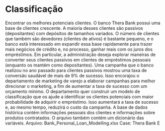 # Classificação

Encontrar os melhores potenciais clientes.
O banco Thera Bank possui uma base de clientes crescente. A maioria desses clientes são passivos (depositantes) com depósitos de tamanhos variados. O número de clientes que também são devedores (clientes de ativos) é bastante pequeno, e o banco está interessado em expandir essa base rapidamente para trazer mais negócios de crédito e, no processo, ganhar mais com os juros dos empréstimos. Em particular, a administração deseja explorar maneiras de converter seus clientes passivos em clientes de empréstimos pessoais (enquanto os mantém como depositantes). Uma campanha que o banco realizou no ano passado para clientes passivos mostrou uma taxa de conversão saudável de mais de 9% de sucesso. Isso encorajou o departamento de marketing de varejo a elaborar campanhas para melhor direcionar o marketing, a fim de aumentar a taxa de sucesso com um orçamento mínimo. O departamento quer construir um modelo de classificação que os ajude a identificar os clientes potenciais com maior probabilidade de adquirir o empréstimo. Isso aumentará a taxa de sucesso e, ao mesmo tempo, reduzirá o custo da campanha. A base de dados histórica contém informações pessoais dos clientes e informações sobre produtos contratados. O arquivo também contém um dicionário das variáveis. Arquivo: Bank_Personal_Loan_Modelling.xlsx Case: Thera Bank E
